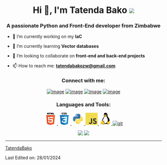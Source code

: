 <h1 align="center">Hi 👋, I'm Tatenda Bako <img height="40" src="https://emoji.gg/assets/emoji/7333-parrotdance.gif"></h1>
<h3 align="center">A passionate Python and Front-End developer from Zimbabwe</h3>

- 🔭 I’m currently working on my **IaC**

- 🌱 I’m currently learning **Vector databases**

- 👯 I’m looking to collaborate on **front-end and back-end projects**

- 📫 How to reach me: **tatendabakozw@gmail.com**

<h3 align="center">Connect with me:</h3>
<div align="center">

[![image](https://img.shields.io/badge/LinkedIn-0077B5?style=for-the-badge&logo=linkedin&logoColor=white)](www.linkedin.com/in/tatenda-bako-655aa91a6/)
[![image](https://img.shields.io/badge/Instagram-E4405F?style=for-the-badge&logo=instagram&logoColor=white)](https://www.instagram.com/ndi_bakoh//)
[![image](https://img.shields.io/badge/Twitter-1DA1F2?style=for-the-badge&logo=twitter&logoColor=white)](https://twitter.com/bako_tatenda)
[![image](https://img.shields.io/badge/Gmail-D14836?style=for-the-badge&logo=gmail&logoColor=white)](mailto:produtor.tatendabakozw@gmail.com)
  
</div>

<h3 align="center">Languages and Tools:</h3>

<p align="center"> 
  <a href="https://www.w3.org/html/" target="_blank"> 
    <img src="https://raw.githubusercontent.com/devicons/devicon/master/icons/html5/html5-original-wordmark.svg" alt="html5" width="40" height="40"/> 
  </a>
  <a href="https://www.w3schools.com/css/" target="_blank"> 
    <img src="https://raw.githubusercontent.com/devicons/devicon/master/icons/css3/css3-original-wordmark.svg" alt="css3" width="40" height="40"/> 
  </a> 
  <a href="https://www.python.org" target="_blank"> 
    <img src="https://raw.githubusercontent.com/devicons/devicon/master/icons/python/python-original.svg" alt="python" width="40" height="40"/> 
  </a>  
  <a href="https://developer.mozilla.org/en-US/docs/Web/JavaScript" target="_blank"> 
    <img src="https://raw.githubusercontent.com/devicons/devicon/master/icons/javascript/javascript-original.svg" alt="javascript" width="40" height="40"/> 
  </a> 
  <a href="https://www.linux.org/" target="_blank"> 
    <img src="https://raw.githubusercontent.com/devicons/devicon/master/icons/linux/linux-original.svg" alt="linux" width="40" height="40"/> 
  </a> 
  <a href="https://git-scm.com/" target="_blank"> 
    <img src="https://www.vectorlogo.zone/logos/git-scm/git-scm-icon.svg" alt="git" width="40" height="40"/> 
  </a>
</p>

<p align= "center">
  <img height= "150" src="https://github-readme-stats.vercel.app/api?username=tatendabakozw&theme=react&show_icons=true&include_all_commits=true" />
  <img height= "150" src="https://github-readme-stats.vercel.app/api/top-langs/?username=tatendabakozw&theme=react&layout=compact" />
</p>

------

[TatendaBako](https://github.com/tatendabakozw)

Last Edited on: 28/01/2024
